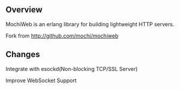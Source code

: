 
## Overview

MochiWeb is an erlang library for building lightweight HTTP servers.

Fork from http://github.com/mochi/mochiweb

## Changes

Integrate with esockd(Non-blocking TCP/SSL Server)

Improve WebSocket Support


